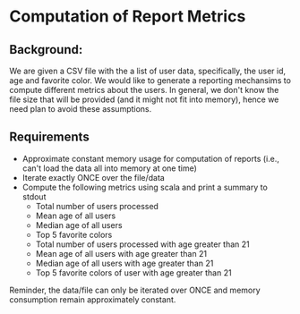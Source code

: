 # Computation of Report Metrics

## Background: 

We are given a CSV file with the a list of user data, specifically, the user id, age and favorite color. We would like to generate a reporting mechansims to compute different metrics about the users. In general, we don't know the file size that will be provided (and it might not fit into memory), hence we need plan to avoid these assumptions.

## Requirements

- Approximate constant memory usage for computation of reports (i.e., can't load the data all into memory at one time)
- Iterate exactly ONCE over the file/data
- Compute the following metrics using scala and print a summary to stdout 
  - Total number of users processed
  - Mean age of all users
  - Median age of all users
  - Top 5 favorite colors
  - Total number of users processed with age greater than 21
  - Mean age of all users with age greater than 21
  - Median age of all users with age greater than 21
  - Top 5 favorite colors of user with age greater than 21
  

Reminder, the data/file can only be iterated over ONCE and memory consumption remain approximately constant.
  
